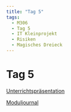 ```yaml
---
title: "Tag 5"
tags:
  - M306
  - Tag 5
  - IT Kleinprojekt
  - Risiken
  - Magisches Dreieck
---
```


# Tag 5

[Unterrichtspräsentation](/data/m306/Unterrichtspraesentation_05.pdf)

[Moduljournal](/data/m306/MJ_M306_05.pdf)
